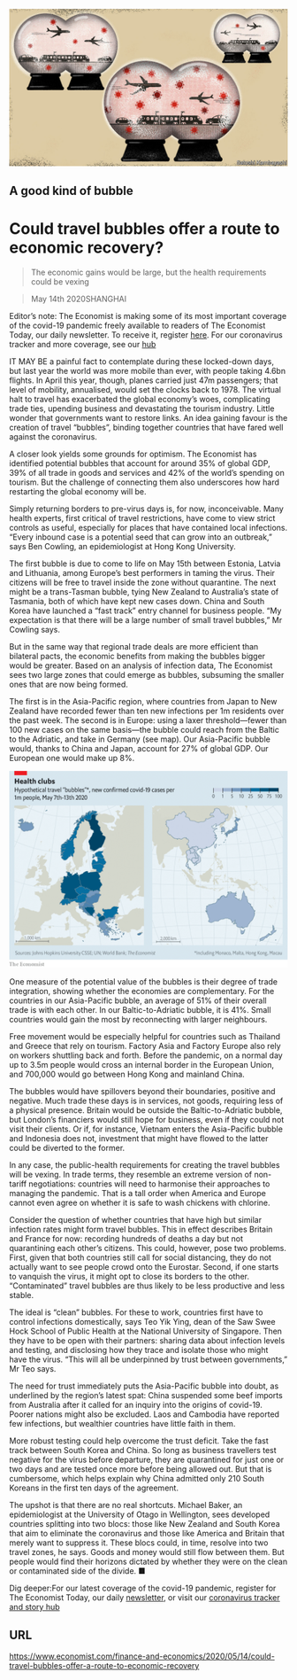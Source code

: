 ![](./images/20200516_FND001_0.jpg)

## A good kind of bubble

# Could travel bubbles offer a route to economic recovery?

> The economic gains would be large, but the health requirements could be vexing

> May 14th 2020SHANGHAI

Editor’s note: The Economist is making some of its most important coverage of the covid-19 pandemic freely available to readers of The Economist Today, our daily newsletter. To receive it, register [here](https://www.economist.com//newslettersignup). For our coronavirus tracker and more coverage, see our [hub](https://www.economist.com//coronavirus)

IT MAY BE a painful fact to contemplate during these locked-down days, but last year the world was more mobile than ever, with people taking 4.6bn flights. In April this year, though, planes carried just 47m passengers; that level of mobility, annualised, would set the clocks back to 1978. The virtual halt to travel has exacerbated the global economy’s woes, complicating trade ties, upending business and devastating the tourism industry. Little wonder that governments want to restore links. An idea gaining favour is the creation of travel “bubbles”, binding together countries that have fared well against the coronavirus.

A closer look yields some grounds for optimism. The Economist has identified potential bubbles that account for around 35% of global GDP, 39% of all trade in goods and services and 42% of the world’s spending on tourism. But the challenge of connecting them also underscores how hard restarting the global economy will be.

Simply returning borders to pre-virus days is, for now, inconceivable. Many health experts, first critical of travel restrictions, have come to view strict controls as useful, especially for places that have contained local infections. “Every inbound case is a potential seed that can grow into an outbreak,” says Ben Cowling, an epidemiologist at Hong Kong University.

The first bubble is due to come to life on May 15th between Estonia, Latvia and Lithuania, among Europe’s best performers in taming the virus. Their citizens will be free to travel inside the zone without quarantine. The next might be a trans-Tasman bubble, tying New Zealand to Australia’s state of Tasmania, both of which have kept new cases down. China and South Korea have launched a “fast track” entry channel for business people. “My expectation is that there will be a large number of small travel bubbles,” Mr Cowling says.



But in the same way that regional trade deals are more efficient than bilateral pacts, the economic benefits from making the bubbles bigger would be greater. Based on an analysis of infection data, The Economist sees two large zones that could emerge as bubbles, subsuming the smaller ones that are now being formed.

The first is in the Asia-Pacific region, where countries from Japan to New Zealand have recorded fewer than ten new infections per 1m residents over the past week. The second is in Europe: using a laxer threshold—fewer than 100 new cases on the same basis—the bubble could reach from the Baltic to the Adriatic, and take in Germany (see map). Our Asia-Pacific bubble would, thanks to China and Japan, account for 27% of global GDP. Our European one would make up 8%.



![](./images/20200516_FNM964.png)

One measure of the potential value of the bubbles is their degree of trade integration, showing whether the economies are complementary. For the countries in our Asia-Pacific bubble, an average of 51% of their overall trade is with each other. In our Baltic-to-Adriatic bubble, it is 41%. Small countries would gain the most by reconnecting with larger neighbours.

Free movement would be especially helpful for countries such as Thailand and Greece that rely on tourism. Factory Asia and Factory Europe also rely on workers shuttling back and forth. Before the pandemic, on a normal day up to 3.5m people would cross an internal border in the European Union, and 700,000 would go between Hong Kong and mainland China.

The bubbles would have spillovers beyond their boundaries, positive and negative. Much trade these days is in services, not goods, requiring less of a physical presence. Britain would be outside the Baltic-to-Adriatic bubble, but London’s financiers would still hope for business, even if they could not visit their clients. Or if, for instance, Vietnam enters the Asia-Pacific bubble and Indonesia does not, investment that might have flowed to the latter could be diverted to the former.

In any case, the public-health requirements for creating the travel bubbles will be vexing. In trade terms, they resemble an extreme version of non-tariff negotiations: countries will need to harmonise their approaches to managing the pandemic. That is a tall order when America and Europe cannot even agree on whether it is safe to wash chickens with chlorine.

Consider the question of whether countries that have high but similar infection rates might form travel bubbles. This in effect describes Britain and France for now: recording hundreds of deaths a day but not quarantining each other’s citizens. This could, however, pose two problems. First, given that both countries still call for social distancing, they do not actually want to see people crowd onto the Eurostar. Second, if one starts to vanquish the virus, it might opt to close its borders to the other. “Contaminated” travel bubbles are thus likely to be less productive and less stable.

The ideal is “clean” bubbles. For these to work, countries first have to control infections domestically, says Teo Yik Ying, dean of the Saw Swee Hock School of Public Health at the National University of Singapore. Then they have to be open with their partners: sharing data about infection levels and testing, and disclosing how they trace and isolate those who might have the virus. “This will all be underpinned by trust between governments,” Mr Teo says.

The need for trust immediately puts the Asia-Pacific bubble into doubt, as underlined by the region’s latest spat: China suspended some beef imports from Australia after it called for an inquiry into the origins of covid-19. Poorer nations might also be excluded. Laos and Cambodia have reported few infections, but wealthier countries have little faith in them.

More robust testing could help overcome the trust deficit. Take the fast track between South Korea and China. So long as business travellers test negative for the virus before departure, they are quarantined for just one or two days and are tested once more before being allowed out. But that is cumbersome, which helps explain why China admitted only 210 South Koreans in the first ten days of the agreement.

The upshot is that there are no real shortcuts. Michael Baker, an epidemiologist at the University of Otago in Wellington, sees developed countries splitting into two blocs: those like New Zealand and South Korea that aim to eliminate the coronavirus and those like America and Britain that merely want to suppress it. These blocs could, in time, resolve into two travel zones, he says. Goods and money would still flow between them. But people would find their horizons dictated by whether they were on the clean or contaminated side of the divide. ■

Dig deeper:For our latest coverage of the covid-19 pandemic, register for The Economist Today, our daily [newsletter](https://www.economist.com//newslettersignup), or visit our [coronavirus tracker and story hub](https://www.economist.com//coronavirus)

## URL

https://www.economist.com/finance-and-economics/2020/05/14/could-travel-bubbles-offer-a-route-to-economic-recovery
